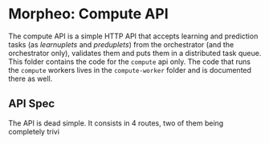 Morpheo: Compute API
====================

The compute API is a simple HTTP API that accepts learning and prediction tasks
(as *learnuplets* and *preduplets*) from the orchestrator (and the orchestrator
only), validates them and puts them in a distributed task queue.
This folder contains the code for the `compute` api only. The code that runs the
`compute` workers lives in the `compute-worker` folder and is documented there
as well.

API Spec
--------

The API is dead simple. It consists in 4 routes, two of them being completely
trivi